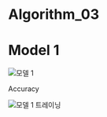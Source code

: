 # Algorithm_03

# Model 1

![모델 1](https://user-images.githubusercontent.com/62279323/83384564-7eb73280-a422-11ea-934e-9276be3eda41.PNG)

Accuracy

![모델 1 트레이닝](https://user-images.githubusercontent.com/62279323/83384588-870f6d80-a422-11ea-8a73-95c060856e39.PNG)

